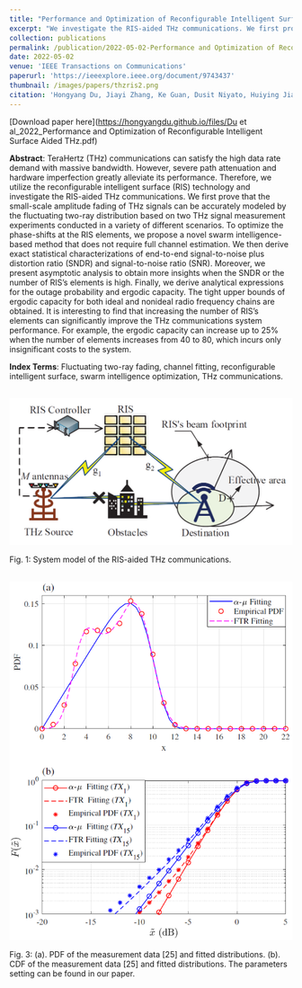 ```yaml
---
title: "Performance and Optimization of Reconfigurable Intelligent Surface Aided THz Communications"
excerpt: "We investigate the RIS-aided THz communications. We first prove that the small-scale amplitude fading of THz signals can be accurately modeled by the fluctuating two-ray distribution based on two THz signal measurement experiments conducted in a variety of different scenarios. To optimize the phase-shifts at the RIS elements, we propose a novel swarm intelligence-based method that does not require full channel estimation."
collection: publications
permalink: /publication/2022-05-02-Performance and Optimization of Reconfigurable Intelligent Surface Aided THz Communications
date: 2022-05-02
venue: 'IEEE Transactions on Communications'
paperurl: 'https://ieeexplore.ieee.org/document/9743437'
thumbnail: /images/papers/thzris2.png
citation: 'Hongyang Du, Jiayi Zhang, Ke Guan, Dusit Niyato, Huiying Jiao, Zhiqin Wang, and Thomas Kürner, "Performance and Optimization of Reconfigurable Intelligent Surface Aided THz Communications," <i>IEEE Transactions on Communications</i>, vol. 70, pp. 3575-3593, May, 2022'
---
```


[Download paper here](https://hongyangdu.github.io/files/Du et al_2022_Performance and Optimization of Reconfigurable Intelligent Surface Aided THz.pdf)

**Abstract**: TeraHertz (THz) communications can satisfy the high data rate demand with massive bandwidth. However, severe path attenuation and hardware imperfection greatly alleviate its performance. Therefore, we utilize the reconfigurable intelligent surface (RIS) technology and investigate the RIS-aided THz communications. We first prove that the small-scale amplitude fading of THz signals can be accurately modeled by the fluctuating two-ray distribution based on two THz signal measurement experiments conducted in a variety of different scenarios. To optimize the phase-shifts at the RIS elements, we propose a novel swarm intelligence-based method that does not require full channel estimation. We then derive exact statistical characterizations of end-to-end signal-to-noise plus distortion ratio (SNDR) and signal-to-noise ratio (SNR). Moreover, we present asymptotic analysis to obtain more insights when the SNDR or the number of RIS’s elements is high. Finally, we derive analytical expressions for the outage probability and ergodic capacity. The tight upper bounds of ergodic capacity for both ideal and nonideal radio frequency chains are obtained. It is interesting to find that increasing the number of RIS’s elements can significantly improve the THz communications system performance. For example, the ergodic capacity can increase up to 25% when the number of elements increases from 40 to 80, which incurs only insignificant costs to the system.

**Index Terms**: Fluctuating two-ray fading, channel fitting, reconfigurable intelligent surface, swarm intelligence optimization, THz communications.

<br/><img src='/images/papers/thzrismodel.png' width = "700">

Fig. 1: System model of the RIS-aided THz communications.

<br/><img src='/images/papers/thzris2.png' width = "700">

Fig. 3: (a). PDF of the measurement data [25] and fitted distributions. (b). CDF of the measurement data [25] and fitted distributions. The parameters setting can be found in our paper.